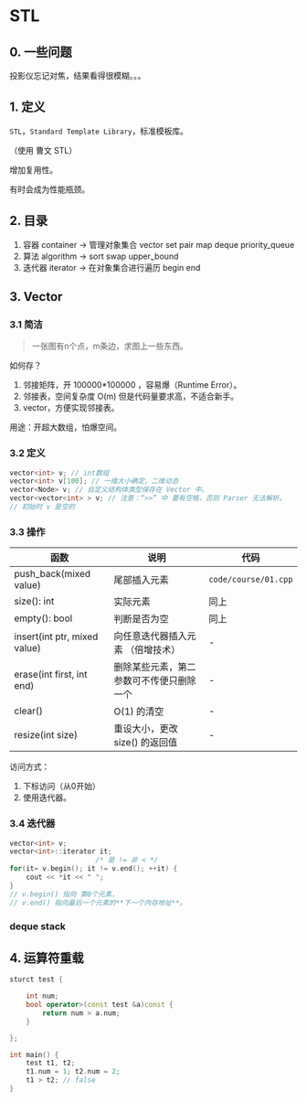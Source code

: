 # STL

## 0. 一些问题

投影仪忘记对焦，结果看得很模糊。。。

## 1. 定义

`STL`，`Standard Template Library`，标准模板库。

（使用 曹文 STL）

增加复用性。

有时会成为性能瓶颈。

## 2. 目录

1. 容器 container -> 管理对象集合 vector set pair map deque priority_queue
2. 算法 algorithm -> sort swap upper_bound
3. 迭代器 iterator -> 在对象集合进行遍历 begin end

## 3. Vector

### 3.1 简洁

> 一张图有n个点，m条边，求图上一些东西。

如何存？

1. 邻接矩阵，开 100000*100000 ，容易爆（Runtime Error）。
2. 邻接表，空间复杂度 O(m) 但是代码量要求高，不适合新手。
3. vector，方便实现邻接表。

用途：开超大数组，怕爆空间。

### 3.2 定义

```cpp
vector<int> v; // int数组
vector<int> v[100]; // 一维大小确定，二维动态
vector<Node> v; // 自定义结构体类型保存在 Vector 中。
vector<vector<int> > v; // 注意：“>>” 中 要有空格，否则 Parser 无法解析。
// 初始时 v 是空的
```

### 3.3 操作

| 函数 | 说明 | 代码 |
| --- | ---- | --- |
| push_back(mixed value) | 尾部插入元素 | `code/course/01.cpp` |
| size(): int | 实际元素 | 同上 |
| empty(): bool | 判断是否为空 | 同上 |
| insert(int ptr, mixed value) | 向任意迭代器插入元素 （倍增技术） | - |
| erase(int first, int end) | 删除某些元素，第二参数可不传便只删除一个 | - |
| clear() | O(1) 的清空 | - |
| resize(int size) | 重设大小，更改 size() 的返回值 | - |

访问方式：

1. 下标访问（从0开始）
2. 使用迭代器。

### 3.4 迭代器

```cpp
vector<int> v;
vector<int>::iterator it;
                     /* 是 != 非 < */
for(it= v.begin(); it != v.end(); ++it) {
    cout << *it << " ";
}
// v.begin() 指向 第0个元素，
// v.end() 指向最后一个元素的**下一个内存地址**。
```

### deque stack

## 4. 运算符重载

```cpp
sturct test {

    int num;
    bool operator>(const test &a)const {
        return num > a.num;
    }

};

int main() {
    test t1, t2;
    t1.num = 1; t2.num = 2;
    t1 > t2; // false
}
```